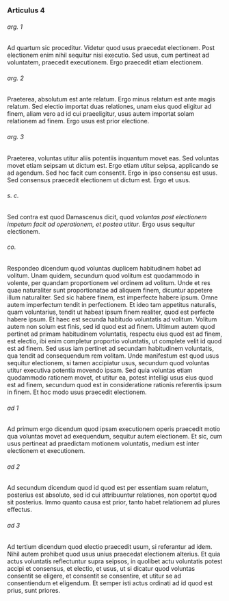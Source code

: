 ### Articulus 4

###### arg. 1
Ad quartum sic proceditur. Videtur quod usus praecedat electionem. Post electionem enim nihil sequitur nisi executio. Sed usus, cum pertineat ad voluntatem, praecedit executionem. Ergo praecedit etiam electionem.

###### arg. 2
Praeterea, absolutum est ante relatum. Ergo minus relatum est ante magis relatum. Sed electio importat duas relationes, unam eius quod eligitur ad finem, aliam vero ad id cui praeeligitur, usus autem importat solam relationem ad finem. Ergo usus est prior electione.

###### arg. 3
Praeterea, voluntas utitur aliis potentiis inquantum movet eas. Sed voluntas movet etiam seipsam ut dictum est. Ergo etiam utitur seipsa, applicando se ad agendum. Sed hoc facit cum consentit. Ergo in ipso consensu est usus. Sed consensus praecedit electionem ut dictum est. Ergo et usus.

###### s. c.
Sed contra est quod Damascenus dicit, quod *voluntas post electionem impetum facit ad operationem, et postea utitur*. Ergo usus sequitur electionem.

###### co.
Respondeo dicendum quod voluntas duplicem habitudinem habet ad volitum. Unam quidem, secundum quod volitum est quodammodo in volente, per quandam proportionem vel ordinem ad volitum. Unde et res quae naturaliter sunt proportionatae ad aliquem finem, dicuntur appetere illum naturaliter. Sed sic habere finem, est imperfecte habere ipsum. Omne autem imperfectum tendit in perfectionem. Et ideo tam appetitus naturalis, quam voluntarius, tendit ut habeat ipsum finem realiter, quod est perfecte habere ipsum. Et haec est secunda habitudo voluntatis ad volitum. Volitum autem non solum est finis, sed id quod est ad finem. Ultimum autem quod pertinet ad primam habitudinem voluntatis, respectu eius quod est ad finem, est electio, ibi enim completur proportio voluntatis, ut complete velit id quod est ad finem. Sed usus iam pertinet ad secundam habitudinem voluntatis, qua tendit ad consequendum rem volitam. Unde manifestum est quod usus sequitur electionem, si tamen accipiatur usus, secundum quod voluntas utitur executiva potentia movendo ipsam. Sed quia voluntas etiam quodammodo rationem movet, et utitur ea, potest intelligi usus eius quod est ad finem, secundum quod est in consideratione rationis referentis ipsum in finem. Et hoc modo usus praecedit electionem.

###### ad 1
Ad primum ergo dicendum quod ipsam executionem operis praecedit motio qua voluntas movet ad exequendum, sequitur autem electionem. Et sic, cum usus pertineat ad praedictam motionem voluntatis, medium est inter electionem et executionem.

###### ad 2
Ad secundum dicendum quod id quod est per essentiam suam relatum, posterius est absoluto, sed id cui attribuuntur relationes, non oportet quod sit posterius. Immo quanto causa est prior, tanto habet relationem ad plures effectus.

###### ad 3
Ad tertium dicendum quod electio praecedit usum, si referantur ad idem. Nihil autem prohibet quod usus unius praecedat electionem alterius. Et quia actus voluntatis reflectuntur supra seipsos, in quolibet actu voluntatis potest accipi et consensus, et electio, et usus, ut si dicatur quod voluntas consentit se eligere, et consentit se consentire, et utitur se ad consentiendum et eligendum. Et semper isti actus ordinati ad id quod est prius, sunt priores.

